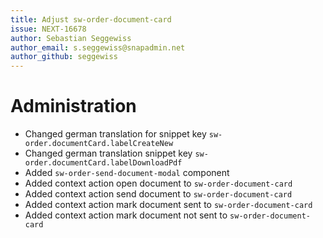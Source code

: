 ```yaml
---
title: Adjust sw-order-document-card
issue: NEXT-16678
author: Sebastian Seggewiss
author_email: s.seggewiss@snapadmin.net 
author_github: seggewiss
---
```

# Administration
* Changed german translation for snippet key `sw-order.documentCard.labelCreateNew`
* Changed german translation snippet key `sw-order.documentCard.labelDownloadPdf`
* Added `sw-order-send-document-modal` component
* Added context action open document to `sw-order-document-card`
* Added context action send document to `sw-order-document-card`
* Added context action mark document sent to `sw-order-document-card`
* Added context action mark document not sent to `sw-order-document-card`
